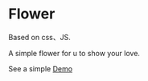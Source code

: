  Flower
==========
Based on css、JS.
</br>  

A simple flower for u to show your love.
</br>   

See a simple <a href="https://androad.github.io/Flower/" target="_blank">Demo</a>

